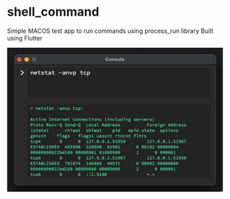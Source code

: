 # shell_command


Simple MACOS test app to run commands using process_run library
Built using Flutter

![shell_command](console.png)
